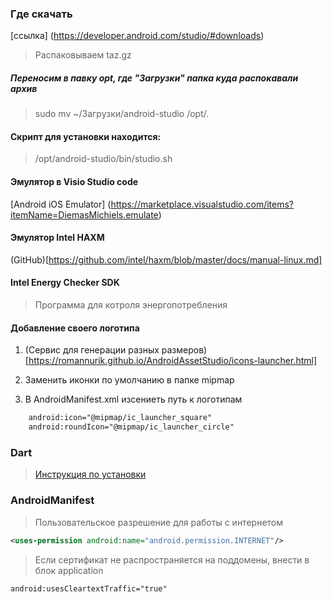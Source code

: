 ###  Где скачать    
[ссылка] (https://developer.android.com/studio/#downloads)

> Распаковываем taz.gz      


##### Переносим в павку opt, где "Загрузки" папка куда распокавали архив
> sudo mv ~/Загрузки/android-studio /opt/.


#### Скрипт для установки находится:    
> /opt/android-studio/bin/studio.sh

#### Эмулятор в Visio Studio code
[Android iOS Emulator] (https://marketplace.visualstudio.com/items?itemName=DiemasMichiels.emulate)

#### Эмулятор Intel HAXM 
(GitHub)[https://github.com/intel/haxm/blob/master/docs/manual-linux.md]      


#### Intel Energy Checker SDK
> Программа для котроля энергопотребления 


#### Добавление своего логотипа

1. (Сервис для генерации разных размеров)[https://romannurik.github.io/AndroidAssetStudio/icons-launcher.html]     

2. Заменить иконки по умолчанию в папке mipmap      

3. В AndroidManifest.xml изсениеть путь к логотипам       
```xml
    android:icon="@mipmap/ic_launcher_square"
    android:roundIcon="@mipmap/ic_launcher_circle"
```
### Dart
> [Инструкция по установки](https://dart.dev/get-dart)    


###  AndroidManifest

> Пользовательское разрешение для работы с интернетом     
~~~xml
<uses-permission android:name="android.permission.INTERNET"/>
~~~

> Если сертификат не распространяется на поддомены, внести в блок application      
~~~xml
android:usesCleartextTraffic="true" 
~~~


